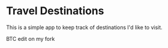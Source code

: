# Travel Destinations

This is a simple app to keep track of destinations I'd like to visit.

BTC edit on my fork
